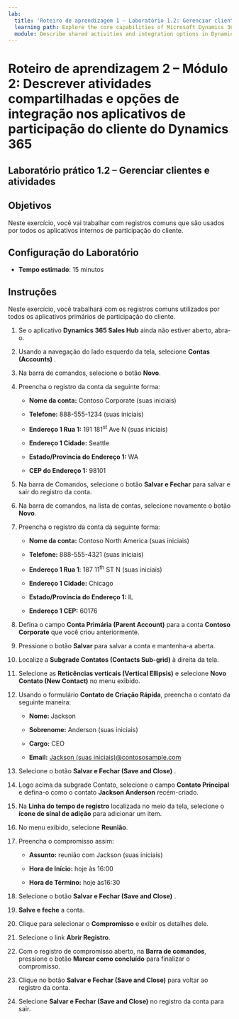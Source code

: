 ```yaml
---
lab:
  title: 'Roteiro de aprendizagem 1 – Laboratório 1.2: Gerenciar clientes e atividades'
  learning path: Explore the core capabilities of Microsoft Dynamics 365 customer engagement apps
  module: Describe shared activities and integration options in Dynamics 365 customer engagement apps
---
```


Roteiro de aprendizagem 2 – Módulo 2: Descrever atividades compartilhadas e opções de integração nos aplicativos de participação do cliente do Dynamics 365
========================

## Laboratório prático 1.2 – Gerenciar clientes e atividades

## Objetivos

Neste exercício, você vai trabalhar com registros comuns que são usados por todos os aplicativos internos de participação do cliente. 

## Configuração do Laboratório

  - **Tempo estimado**: 15 minutos

## Instruções

Neste exercício, você trabalhará com os registros comuns utilizados por todos os aplicativos primários de participação do cliente. 

1. Se o aplicativo **Dynamics 365 Sales Hub** ainda não estiver aberto, abra-o.

1. Usando a navegação do lado esquerdo da tela, selecione **Contas (Accounts)** .

1. Na barra de comandos, selecione o botão **Novo**.

1. Preencha o registro da conta da seguinte forma:

    - **Nome da conta:** Contoso Corporate (suas iniciais)

    - **Telefone:** 888-555-1234 (suas iniciais)

    - **Endereço 1 Rua 1:** 191 181<sup data-htmlnode="">st</sup> Ave N (suas iniciais)

    - **Endereço 1 Cidade:** Seattle

    - **Estado/Província do Endereço 1:** WA

    - **CEP do Endereço 1:** 98101

1. Na barra de Comandos, selecione o botão **Salvar e Fechar** para salvar e sair do registro da conta.

1. Na barra de comandos, na lista de contas, selecione novamente o botão **Novo**.

1. Preencha o registro da conta da seguinte forma:

    - **Nome da conta:** Contoso North America (suas iniciais)

    - **Telefone:** 888-555-4321 (suas iniciais)

    - **Endereço 1 Rua 1**: 187 11<sup data-htmlnode="">th</sup> ST N (suas iniciais)

    - **Endereço 1 Cidade:** Chicago

    - **Estado/Província do Endereço 1:** IL

    - **Endereço 1 CEP:** 60176

1. Defina o campo **Conta Primária (Parent Account)** para a conta **Contoso Corporate** que você criou anteriormente.

1. Pressione o botão **Salvar** para salvar a conta e mantenha-a aberta.

1. Localize a **Subgrade Contatos (Contacts Sub-grid)** à direita da tela.

1. Selecione as **Reticências verticais (Vertical Ellipsis)** e selecione **Novo Contato (New Contact)** no menu exibido.

1. Usando o formulário **Contato de Criação Rápida**, preencha o contato da seguinte maneira:

    - **Nome:** Jackson

    - **Sobrenome:** Anderson (suas iniciais)

    - **Cargo:** CEO

    - **Email:** [Jackson (suas iniciais)@contososample.com](mailto:Jackson@contososample.com)

1. Selecione o botão **Salvar e Fechar (Save and Close)** .

1. Logo acima da subgrade Contato, selecione o campo **Contato Principal** e defina-o como o contato **Jackson Anderson** recém-criado.

1. Na **Linha do tempo de registro** localizada no meio da tela, selecione o **ícone de sinal de adição** para adicionar um item.

1. No menu exibido, selecione **Reunião**.

1. Preencha o compromisso assim:

    - **Assunto:** reunião com Jackson (suas iniciais)

    - **Hora de Início:** hoje às 16:00

    - **Hora de Término:** hoje às16:30

1. Selecione o botão **Salvar e Fechar (Save and Close)** .

1. **Salve e feche** a conta.

1. Clique para selecionar o **Compromisso** e exibir os detalhes dele.

1. Selecione o link **Abrir Registro**.

1. Com o registro de compromisso aberto, na **Barra de comandos**, pressione o botão **Marcar como concluído** para finalizar o compromisso.

1. Clique no botão **Salvar e Fechar (Save and Close)** para voltar ao registro da conta.

1. Selecione **Salvar e Fechar (Save and Close)** no registro da conta para sair.
